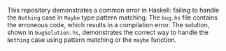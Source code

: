 This repository demonstrates a common error in Haskell: failing to handle the `Nothing` case in `Maybe` type pattern matching.  The `bug.hs` file contains the erroneous code, which results in a compilation error.  The solution, shown in `bugSolution.hs`, demonstrates the correct way to handle the `Nothing` case using pattern matching or the `maybe` function.